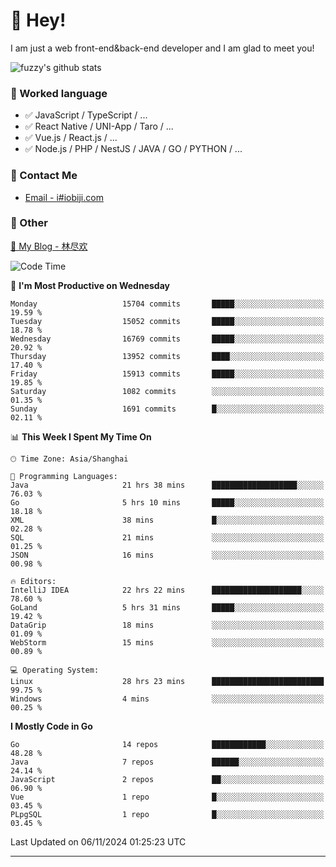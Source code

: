 # 👋 Hey!

I am just a web front-end&back-end developer and I am glad to meet you!

![fuzzy's github stats](https://github-readme-stats.vercel.app/api?username=JaydenForYou&&show_icons=true&&title_color=1abc9c&&icon_color=1abc9c)


### 📝 Worked language

- ✅ JavaScript / TypeScript / ...
- ✅ React Native / UNI-App / Taro / ...
- ✅ Vue.js / React.js / ...
- ✅ Node.js / PHP / NestJS / JAVA / GO / PYTHON / ...

### 📮 Contact Me

- [Email - i#iobiji.com](mailto:i@iobiji.com)


### 🤪 Other

[📌 My Blog - 林尽欢](https://iobiji.com)

<!--START_SECTION:waka-->
![Code Time](http://img.shields.io/badge/Code%20Time-1%2C193%20hrs%2016%20mins-blue)

📅 **I'm Most Productive on Wednesday** 

```text
Monday                   15704 commits       █████░░░░░░░░░░░░░░░░░░░░   19.59 % 
Tuesday                  15052 commits       █████░░░░░░░░░░░░░░░░░░░░   18.78 % 
Wednesday                16769 commits       █████░░░░░░░░░░░░░░░░░░░░   20.92 % 
Thursday                 13952 commits       ████░░░░░░░░░░░░░░░░░░░░░   17.40 % 
Friday                   15913 commits       █████░░░░░░░░░░░░░░░░░░░░   19.85 % 
Saturday                 1082 commits        ░░░░░░░░░░░░░░░░░░░░░░░░░   01.35 % 
Sunday                   1691 commits        █░░░░░░░░░░░░░░░░░░░░░░░░   02.11 % 
```


📊 **This Week I Spent My Time On** 

```text
🕑︎ Time Zone: Asia/Shanghai

💬 Programming Languages: 
Java                     21 hrs 38 mins      ███████████████████░░░░░░   76.03 % 
Go                       5 hrs 10 mins       █████░░░░░░░░░░░░░░░░░░░░   18.18 % 
XML                      38 mins             █░░░░░░░░░░░░░░░░░░░░░░░░   02.28 % 
SQL                      21 mins             ░░░░░░░░░░░░░░░░░░░░░░░░░   01.25 % 
JSON                     16 mins             ░░░░░░░░░░░░░░░░░░░░░░░░░   00.98 % 

🔥 Editors: 
IntelliJ IDEA            22 hrs 22 mins      ████████████████████░░░░░   78.60 % 
GoLand                   5 hrs 31 mins       █████░░░░░░░░░░░░░░░░░░░░   19.42 % 
DataGrip                 18 mins             ░░░░░░░░░░░░░░░░░░░░░░░░░   01.09 % 
WebStorm                 15 mins             ░░░░░░░░░░░░░░░░░░░░░░░░░   00.89 % 

💻 Operating System: 
Linux                    28 hrs 23 mins      █████████████████████████   99.75 % 
Windows                  4 mins              ░░░░░░░░░░░░░░░░░░░░░░░░░   00.25 % 
```

**I Mostly Code in Go** 

```text
Go                       14 repos            ████████████░░░░░░░░░░░░░   48.28 % 
Java                     7 repos             ██████░░░░░░░░░░░░░░░░░░░   24.14 % 
JavaScript               2 repos             ██░░░░░░░░░░░░░░░░░░░░░░░   06.90 % 
Vue                      1 repo              █░░░░░░░░░░░░░░░░░░░░░░░░   03.45 % 
PLpgSQL                  1 repo              █░░░░░░░░░░░░░░░░░░░░░░░░   03.45 % 
```




 Last Updated on 06/11/2024 01:25:23 UTC
<!--END_SECTION:waka-->
---
